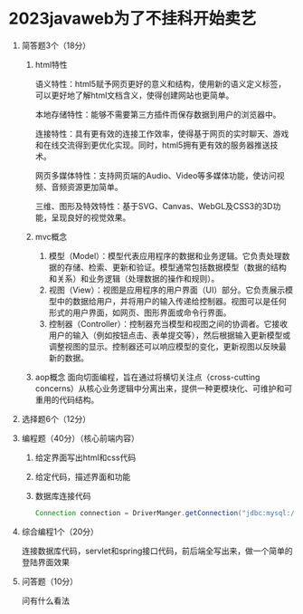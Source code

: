 # 2023javaweb为了不挂科开始卖艺

1. 简答题3个（18分）

   1. html特性
      
      语义特性：html5赋予网页更好的意义和结构，使用新的语义定义标签，可以更好地了解html文档含义，使得创建网站也更简单。
      
      本地存储特性：能够不需要第三方插件而保存数据到用户的浏览器中。
      
      连接特性：具有更有效的连接工作效率，使得基于网页的实时聊天、游戏和在线交流得到更优化实现。同时，html5拥有更有效的服务器推送技术。
      
      网页多媒体特性：支持网页端的Audio、Video等多媒体功能，使访问视频、音频资源更加简单。
      
      三维、图形及特效特性：基于SVG、Canvas、WebGL及CSS3的3D功能，呈现良好的视觉效果。
   2. mvc概念
      1. 模型（Model）：模型代表应用程序的数据和业务逻辑。它负责处理数据的存储、检索、更新和验证。模型通常包括数据模型（数据的结构和关系）和业务逻辑（处理数据的操作和规则）。
      2. 视图（View）：视图是应用程序的用户界面（UI）部分。它负责展示模型中的数据给用户，并将用户的输入传递给控制器。视图可以是任何形式的用户界面，如网页、图形界面或命令行界面。
      3. 控制器（Controller）：控制器充当模型和视图之间的协调者。它接收用户的输入（例如按钮点击、表单提交等），然后根据输入更新模型或调整视图的显示。控制器还可以响应模型的变化，更新视图以反映最新的数据。
   3. aop概念
      面向切面编程，旨在通过将横切关注点（cross-cutting concerns）从核心业务逻辑中分离出来，提供一种更模块化、可维护和可重用的代码结构。

2. 选择题6个（12分）

3. 编程题（40分）（核心前端内容）

   1. 给定界面写出html和css代码

   2. 给定代码，描述界面和功能

   3. 数据库连接代码
      ```java
      Connection connection = DriverManger.getConnection("jdbc:mysql://localhost:3306/mydatabase","root","123456");
      ```

4. 综合编程1个（20分）

   连接数据库代码，servlet和spring接口代码，前后端全写出来，做一个简单的登陆界面效果

5. 问答题（10分）

   问有什么看法

   